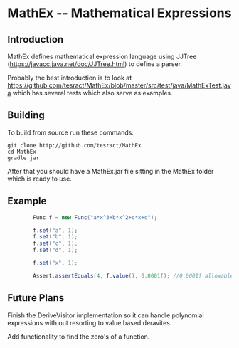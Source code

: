 
MathEx -- Mathematical Expressions
==================================

Introduction
------------

MathEx defines mathematical expression language using JJTree (https://javacc.java.net/doc/JJTree.html) to define a parser.

Probably the best introduction is to look at https://github.com/tesract/MathEx/blob/master/src/test/java/MathExTest.java  which has several tests which also serve as examples.

Building
--------

To build from source run these commands:

	git clone http://github.com/tesract/MathEx
	cd MathEx
	gradle jar

After that you should have a MathEx.jar file sitting in the MathEx folder which is ready to use.

Example
-------

```java
		Func f = new Func("a*x^3+b*x^2+c*x+d");

		f.set("a", 1);
		f.set("b", 1);
		f.set("c", 1);
		f.set("d", 1);

		f.set("x", 1);

		Assert.assertEquals(4, f.value(), 0.0001f); //0.0001f allowable error
```

Future Plans
------------

Finish the DeriveVisitor implementation so it can handle polynomial expressions with out resorting to value based deravites.

Add functionality to find the zero's of a function.
